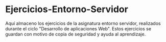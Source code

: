 # Ejercicios-Entorno-Servidor
Aquí almaceno los ejercicios de la asignatura entorno servidor, realizados durante el ciclo "Desarrollo de aplicaciones Web".
Estos ejercicios se guardan con motivo de copia de seguridad y ayuda al aprendizaje.

